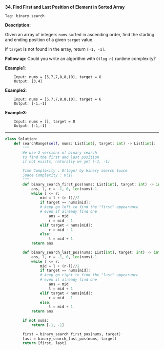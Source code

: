 **34. Find First and Last Position of Element in Sorted Array**

```Tag: binary search```

**Description:**

Given an array of integers ```nums``` sorted in ascending order, find the starting and ending position of a given ```target``` value.

If ```target``` is not found in the array, return ```[-1, -1]```.

**Follow up**: Could you write an algorithm with ```O(log n)``` runtime complexity?

**Example1**:

        Input: nums = [5,7,7,8,8,10], target = 8
        Output: [3,4]

**Example2**:

        Input: nums = [5,7,7,8,8,10], target = 6
        Output: [-1,-1]

**Example3**:

        Input: nums = [], target = 0
        Output: [-1,-1]

-----------

```python
class Solution:
    def searchRange(self, nums: List[int], target: int) -> List[int]:
        """
        We use 2 versions of binary search 
        to find the first and last position
        if not exists, naturally we get [-1, -1]
        
        Time Complexity : O(logn) by binary search twice
        Space Complexity : O(1)
        """
        def binary_search_first_pos(nums: List[int], target: int) -> int:
            ans, l, r = -1, 0, len(nums)-1
            while l <= r:
                mid = l + (r-l)//2
                if target == nums[mid]:
                # keep go left to find the "first" appearance
                # even if already find one
                    ans = mid
                    r = mid - 1
                elif target < nums[mid]: 
                    r = mid - 1
                else:
                    l = mid + 1
            return ans
        
        def binary_search_last_pos(nums: List[int], target: int) -> int:
            ans, l, r = -1, 0, len(nums)-1
            while l <= r:
                mid = l + (r-l)//2
                if target == nums[mid]:
                # keep go right to find the "last" appearance
                # even if already find one
                    ans = mid
                    l = mid + 1
                elif target < nums[mid]: 
                    r = mid - 1
                else:
                    l = mid + 1
            return ans
        
        if not nums:
            return [-1, -1]
        
        first = binary_search_first_pos(nums, target)
        last = binary_search_last_pos(nums, target)
        return [first, last]
```
